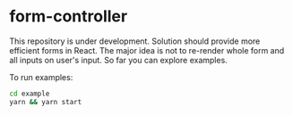 # form-controller

This repository is under development. Solution should provide more efficient forms in React. The major idea is not to re-render whole form and all inputs on user's input. So far you can explore examples.

To run examples:

```sh
cd example
yarn && yarn start
```
